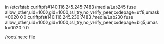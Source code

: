 in /etc/fstab
curlftpfs#140.116.245.245:7483 /media/Lab245 fuse allow_other,uid=1000,gid=1000,ssl_try,no_verify_peer,codepage=utf8,umask=0020 0 0
curlftpfs#140.116.245.230:7483 /media/Lab230 fuse allow_other,uid=1000,gid=1000,ssl_try,no_verify_peer,codepage=big5,umask=0020 0 0


/root/.netrc file

